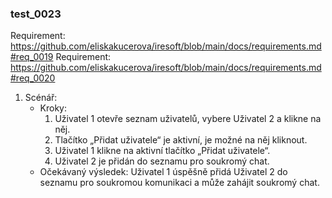 ### test_0023

Requirement: https://github.com/eliskakucerova/iresoft/blob/main/docs/requirements.md#req_0019
Requirement: https://github.com/eliskakucerova/iresoft/blob/main/docs/requirements.md#req_0020

1. Scénář:
   - Kroky:
      1. Uživatel 1 otevře seznam uživatelů, vybere Uživatel 2 a klikne na něj.
      2. Tlačítko „Přidat uživatele“ je aktivní, je možné na něj kliknout.
      3. Uživatel 1 klikne na aktivní tlačítko „Přidat uživatele“.
      4. Uživatel 2 je přidán do seznamu pro soukromý chat.
   - Očekávaný výsledek: Uživatel 1 úspěšně přidá Uživatel 2 do seznamu pro soukromou komunikaci a může zahájit soukromý chat.